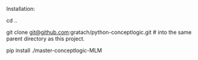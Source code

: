 Installation:

cd ..

git clone git@github.com:gratach/python-conceptlogic.git # into the same parent directory as this project.

pip install ./master-conceptlogic-MLM
